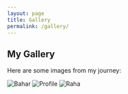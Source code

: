 ```yaml
---
layout: page
title: Gallery
permalink: /gallery/
---
```


## My Gallery

Here are some images from my journey:

<div class="gallery">
  <img src="{{ '/assets/images/Bahar.jpg' | relative_url }}" alt="Bahar">
  <img src="{{ '/assets/images/profile.jpg' | relative_url }}" alt="Profile">
  <img src="{{ '/assets/images/Raha.jpg' | relative_url }}" alt="Raha">
</div>
